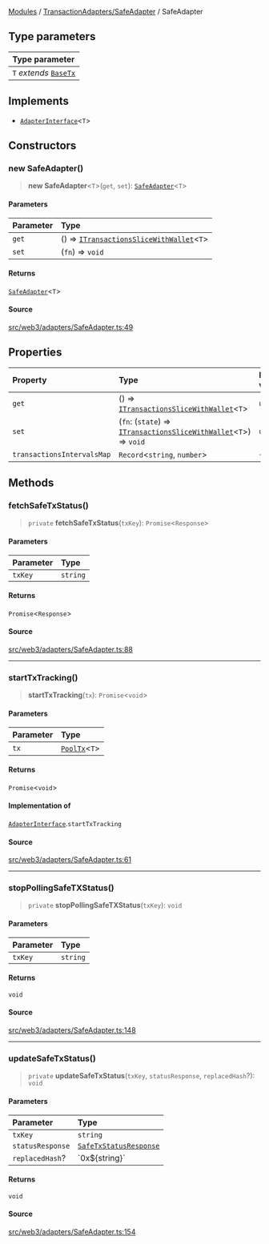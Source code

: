 [Modules](../../../README.md) / [TransactionAdapters/SafeAdapter](../README.md) / SafeAdapter

## Type parameters

| Type parameter |
| :------ |
| `T` *extends* [`BaseTx`](../../types/type-aliases/BaseTx.md) |

## Implements

- [`AdapterInterface`](../../types/interfaces/AdapterInterface.md)\<`T`\>

## Constructors

### new SafeAdapter()

> **new SafeAdapter**\<`T`\>(`get`, `set`): [`SafeAdapter`](SafeAdapter.md)\<`T`\>

#### Parameters

| Parameter | Type |
| :------ | :------ |
| `get` | () => [`ITransactionsSliceWithWallet`](../../../web3/store/transactionsSlice/type-aliases/ITransactionsSliceWithWallet.md)\<`T`\> |
| `set` | (`fn`) => `void` |

#### Returns

[`SafeAdapter`](SafeAdapter.md)\<`T`\>

#### Source

[src/web3/adapters/SafeAdapter.ts:49](https://github.com/bgd-labs/fe-shared/blob/a524aad33ec5fce600306d3c3d02439e9803dea0/src/web3/adapters/SafeAdapter.ts#L49)

## Properties

| Property | Type | Default value |
| :------ | :------ | :------ |
| `get` | () => [`ITransactionsSliceWithWallet`](../../../web3/store/transactionsSlice/type-aliases/ITransactionsSliceWithWallet.md)\<`T`\> | `undefined` |
| `set` | (`fn`: (`state`) => [`ITransactionsSliceWithWallet`](../../../web3/store/transactionsSlice/type-aliases/ITransactionsSliceWithWallet.md)\<`T`\>) => `void` | `undefined` |
| `transactionsIntervalsMap` | `Record`\<`string`, `number`\> | `{}` |

## Methods

### fetchSafeTxStatus()

> `private` **fetchSafeTxStatus**(`txKey`): `Promise`\<`Response`\>

#### Parameters

| Parameter | Type |
| :------ | :------ |
| `txKey` | `string` |

#### Returns

`Promise`\<`Response`\>

#### Source

[src/web3/adapters/SafeAdapter.ts:88](https://github.com/bgd-labs/fe-shared/blob/a524aad33ec5fce600306d3c3d02439e9803dea0/src/web3/adapters/SafeAdapter.ts#L88)

***

### startTxTracking()

> **startTxTracking**(`tx`): `Promise`\<`void`\>

#### Parameters

| Parameter | Type |
| :------ | :------ |
| `tx` | [`PoolTx`](../../../web3/store/transactionsSlice/type-aliases/PoolTx.md)\<`T`\> |

#### Returns

`Promise`\<`void`\>

#### Implementation of

[`AdapterInterface`](../../types/interfaces/AdapterInterface.md).`startTxTracking`

#### Source

[src/web3/adapters/SafeAdapter.ts:61](https://github.com/bgd-labs/fe-shared/blob/a524aad33ec5fce600306d3c3d02439e9803dea0/src/web3/adapters/SafeAdapter.ts#L61)

***

### stopPollingSafeTXStatus()

> `private` **stopPollingSafeTXStatus**(`txKey`): `void`

#### Parameters

| Parameter | Type |
| :------ | :------ |
| `txKey` | `string` |

#### Returns

`void`

#### Source

[src/web3/adapters/SafeAdapter.ts:148](https://github.com/bgd-labs/fe-shared/blob/a524aad33ec5fce600306d3c3d02439e9803dea0/src/web3/adapters/SafeAdapter.ts#L148)

***

### updateSafeTxStatus()

> `private` **updateSafeTxStatus**(`txKey`, `statusResponse`, `replacedHash`?): `void`

#### Parameters

| Parameter | Type |
| :------ | :------ |
| `txKey` | `string` |
| `statusResponse` | [`SafeTxStatusResponse`](../type-aliases/SafeTxStatusResponse.md) |
| `replacedHash`? | \`0x$\{string\}\` |

#### Returns

`void`

#### Source

[src/web3/adapters/SafeAdapter.ts:154](https://github.com/bgd-labs/fe-shared/blob/a524aad33ec5fce600306d3c3d02439e9803dea0/src/web3/adapters/SafeAdapter.ts#L154)
